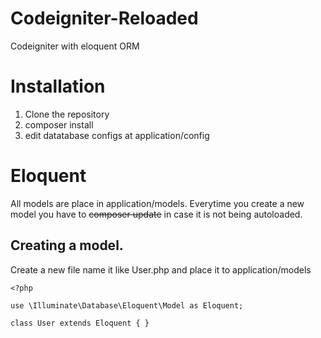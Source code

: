 # Codeigniter-Reloaded
Codeigniter with eloquent ORM

# Installation
1. Clone the repository
2. composer install
3. edit datatabase configs at application/config

# Eloquent

All models are place in application/models. Everytime you create a new model you have to ~~composer update~~ in case it is not being autoloaded.

## Creating a model. 

Create a new file name it like User.php and place it to application/models
~~~
<?php

use \Illuminate\Database\Eloquent\Model as Eloquent;

class User extends Eloquent { }
~~~


